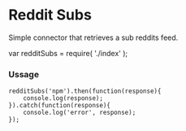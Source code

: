 # Reddit Subs

Simple connector that retrieves a sub reddits feed.
 
var redditSubs = require( './index' );


### Ussage

    redditSubs('npm').then(function(response){
        console.log(response);
    }).catch(function(response){
        console.log('error', response);
    });